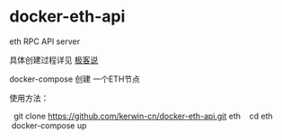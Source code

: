 # docker-eth-api
eth RPC API server

具体创建过程详见 [极客说](https://geek.ink/ "极客说") 

docker-compose 创建 一个ETH节点 

使用方法：

    git clone https://github.com/kerwin-cn/docker-eth-api.git eth
    cd eth
    docker-compose up
    
    

